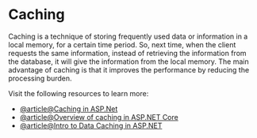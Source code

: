 # Caching

Caching is a technique of storing frequently used data or information in a local memory, for a certain time period. So, next time, when the client requests the same information, instead of retrieving the information from the database, it will give the information from the local memory. The main advantage of caching is that it improves the performance by reducing the processing burden.

Visit the following resources to learn more:

- [@article@Caching in ASP.Net](https://www.c-sharpcorner.com/UploadFile/2072a9/caching-in-Asp-Net/)
- [@article@Overview of caching in ASP.NET Core](https://learn.microsoft.com/en-us/aspnet/core/performance/caching/overview?view=aspnetcore-7.0)
- [@article@Intro to Data Caching in ASP.NET](https://www.tutorialspoint.com/asp.net/asp.net_data_caching.htm)
